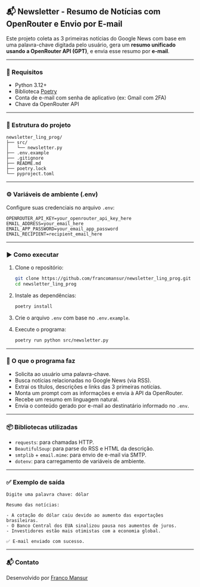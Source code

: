 ## 📬 Newsletter - Resumo de Notícias com OpenRouter e Envio por E-mail

Este projeto coleta as 3 primeiras notícias do Google News com base em uma palavra-chave digitada pelo usuário, gera um **resumo unificado usando a OpenRouter API (GPT)**, e envia esse resumo por **e-mail**.

---

### 🔧 Requisitos

- Python 3.12+
- Biblioteca [Poetry](https://python-poetry.org/)
- Conta de e-mail com senha de aplicativo (ex: Gmail com 2FA)
- Chave da OpenRouter API

---

### 📁 Estrutura do projeto

```
newsletter_ling_prog/
├── src/
│   └── newsletter.py
├── .env.example
├── .gitignore
├── README.md
├── poetry.lock
└── pyproject.toml
```

---

### ⚙️ Variáveis de ambiente (.env)

Configure suas credenciais no arquivo `.env`:

```env
OPENROUTER_API_KEY=your_openrouter_api_key_here
EMAIL_ADDRESS=your_email_here
EMAIL_APP_PASSWORD=your_email_app_password
EMAIL_RECIPIENT=recipient_email_here
```

---

### ▶️ Como executar

1. Clone o repositório:
   ```bash
   git clone https://github.com/francomansur/newsletter_ling_prog.git
   cd newsletter_ling_prog
   ```

2. Instale as dependências:
   ```bash
   poetry install
   ```

3. Crie o arquivo `.env` com base no `.env.example`.

4. Execute o programa:
   ```bash
   poetry run python src/newsletter.py
   ```

---

### 🧠 O que o programa faz

- Solicita ao usuário uma palavra-chave.
- Busca notícias relacionadas no Google News (via RSS).
- Extrai os títulos, descrições e links das 3 primeiras notícias.
- Monta um prompt com as informações e envia à API da OpenRouter.
- Recebe um resumo em linguagem natural.
- Envia o conteúdo gerado por e-mail ao destinatário informado no `.env`.

---

### 📦 Bibliotecas utilizadas

- `requests`: para chamadas HTTP.
- `BeautifulSoup`: para parse do RSS e HTML da descrição.
- `smtplib` + `email.mime`: para envio de e-mail via SMTP.
- `dotenv`: para carregamento de variáveis de ambiente.

---

### ✅ Exemplo de saída

```text
Digite uma palavra chave: dólar

Resumo das notícias:

- A cotação do dólar caiu devido ao aumento das exportações brasileiras.
- O Banco Central dos EUA sinalizou pausa nos aumentos de juros.
- Investidores estão mais otimistas com a economia global.

✅ E-mail enviado com sucesso.
```

---

### 📬 Contato

Desenvolvido por [Franco Mansur](https://github.com/francomansur)
